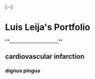 |:-:|
<h1>Luis Leija's Portfolio</h1>
**_________________________**
<h2>cardiovascular infarction</h2>
<h3>dignus pingus</h3>
